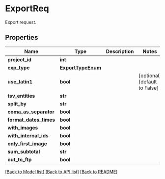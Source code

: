 # ExportReq

Export request.

## Properties
Name | Type | Description | Notes
------------ | ------------- | ------------- | -------------
**project_id** | **int** |  | 
**exp_type** | [**ExportTypeEnum**](ExportTypeEnum.md) |  | 
**use_latin1** | **bool** |  | [optional] [default to False]
**tsv_entities** | **str** |  | 
**split_by** | **str** |  | 
**coma_as_separator** | **bool** |  | 
**format_dates_times** | **bool** |  | 
**with_images** | **bool** |  | 
**with_internal_ids** | **bool** |  | 
**only_first_image** | **bool** |  | 
**sum_subtotal** | **str** |  | 
**out_to_ftp** | **bool** |  | 

[[Back to Model list]](../README.md#documentation-for-models) [[Back to API list]](../README.md#documentation-for-api-endpoints) [[Back to README]](../README.md)


